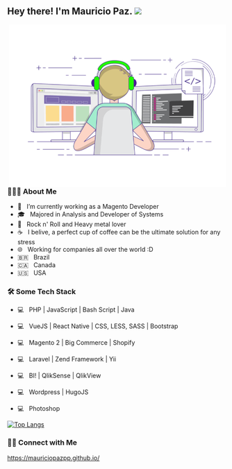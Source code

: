 <h2> Hey there! I'm Mauricio Paz. <img src="https://github.com/souvikguria98/souvikguria98/blob/master/Hi.gif" width="25"></h2>
<img align="right" alt="GIF" src="https://raw.githubusercontent.com/devSouvik/devSouvik/master/gif3.gif" width="500"/>

<h3> 👨🏻‍💻 About Me </h3>

- 🔭 &nbsp; I’m currently working as a Magento Developer
- 🎓 &nbsp; Majored in Analysis and Developer of Systems
- 🤘  &nbsp; Rock n' Roll and Heavy metal lover 
- ☕ &nbsp; I belive, a perfect cup of coffee can be the ultimate solution for any stress
- 🌐 &nbsp; Working for companies all over the world :D
- 🇧🇷 &nbsp; Brazil
- 🇨🇦 &nbsp; Canada
- 🇺🇸 &nbsp; USA

<h3>🛠 Some Tech Stack</h3>   

- 💻 &nbsp; PHP | JavaScript | Bash Script | Java  

- 💻 &nbsp; VueJS | React Native | CSS, LESS, SASS | Bootstrap  

- 💻 &nbsp; Magento 2 | Big Commerce | Shopify  

- 💻 &nbsp; Laravel | Zend Framework | Yii

- 💻 &nbsp; BI! | QlikSense | QlikView 

- 💻 &nbsp; Wordpress | HugoJS  

- 💻 &nbsp; Photoshop 
  
[![Top Langs](https://github-readme-stats.vercel.app/api/top-langs/?username=mauriciopazpp&layout=compact&text_color=daf7dc&bg_color=151515)](#)


<h3> 🤝🏻 Connect with Me </h3>

https://mauriciopazpp.github.io/
